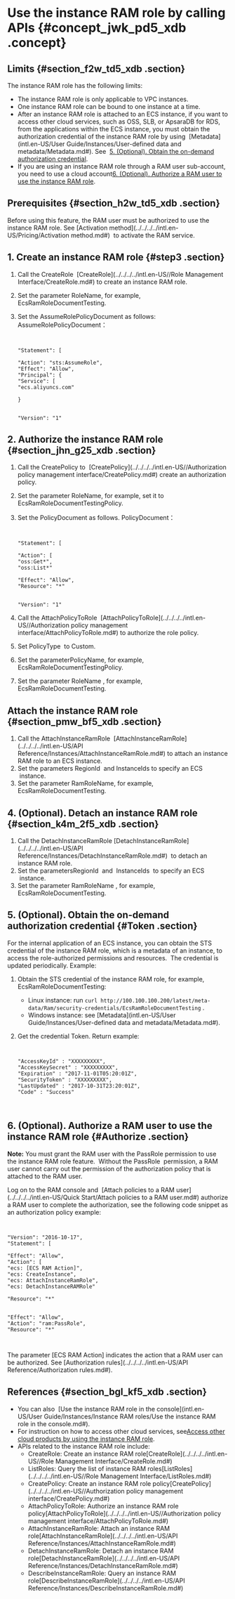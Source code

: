 # Use the instance RAM role by calling APIs {#concept_jwk_pd5_xdb .concept}

## Limits {#section_f2w_td5_xdb .section}

The instance RAM role has the following limits:

-   The instance RAM role is only applicable to VPC instances.
-   One instance RAM role can be bound to one instance at a time.
-   After an instance RAM role is attached to an ECS instance, if you want to access other cloud services, such as OSS, SLB, or ApsaraDB for RDS, from the applications within the ECS instance, you must obtain the authorization credential of the instance RAM role by using  [Metadata](intl.en-US/User Guide/Instances/User-defined data and metadata/Metadata.md#). See  [5. \(Optional\). Obtain the on-demand authorization credential](#Token).
-   If you are using an instance RAM role through a RAM user sub-account, you need to use a cloud account[6. \(Optional\). Authorize a RAM user to use the instance RAM role](#Authorize).

## Prerequisites {#section_h2w_td5_xdb .section}

Before using this feature, the RAM user must be authorized to use the instance RAM role. See [Activation method](../../../../intl.en-US/Pricing/Activation method.md#)  to activate the RAM service.

## 1. Create an instance RAM role {#step3 .section}

1.  Call the CreateRole  [CreateRole](../../../../intl.en-US//Role Management Interface/CreateRole.md#) to create an instance RAM role.
2.  Set the parameter RoleName, for example, EcsRamRoleDocumentTesting.
3.  Set the AssumeRolePolicyDocument as follows: AssumeRolePolicyDocument：

    ```
    
    
    "Statement": [
    
    "Action": "sts:AssumeRole",
    "Effect": "Allow",
    "Principal": {
    "Service": [
    "ecs.aliyuncs.com"
    
    }
    
    
    "Version": "1"
    
    ```


## 2. Authorize the instance RAM role {#section_jhn_g25_xdb .section}

1.  Call the CreatePolicy to  [CreatePolicy](../../../../intl.en-US//Authorization policy management interface/CreatePolicy.md#) create an authorization policy.
2.  Set the parameter RoleName, for example, set it to EcsRamRoleDocumentTestingPolicy.
3.  Set the PolicyDocument as follows. PolicyDocument：

    ```
    
    
    "Statement": [
    
    "Action": [
    "oss:Get*",
    "oss:List*"
    
    "Effect": "Allow",
    "Resource": "*"
    
    
    "Version": "1"
    
    ```

4.  Call the AttachPolicyToRole  [AttachPolicyToRole](../../../../intl.en-US//Authorization policy management interface/AttachPolicyToRole.md#) to authorize the role policy.
5.  Set PolicyType  to Custom.
6.  Set the parameterPolicyName, for example, EcsRamRoleDocumentTestingPolicy.
7.  Set the parameter RoleName , for example, EcsRamRoleDocumentTesting.

## Attach the instance RAM role {#section_pmw_bf5_xdb .section}

1.  Call the AttachInstanceRamRole  [AttachInstanceRamRole](../../../../intl.en-US/API Reference/Instances/AttachInstanceRamRole.md#) to attach an instance RAM role to an ECS instance.
2.  Set the parameters RegionId  and InstanceIds to specify an ECS  instance.
3.  Set the parameter RamRoleName, for example, EcsRamRoleDocumentTesting.

## 4. \(Optional\). Detach an instance RAM role {#section_k4m_2f5_xdb .section}

1.  Call the DetachInstanceRamRole [DetachInstanceRamRole](../../../../intl.en-US/API Reference/Instances/DetachInstanceRamRole.md#)  to detach an instance RAM role.
2.  Set the parametersRegionId  and  InstanceIds  to specify an ECS  instance.
3.  Set the parameter RamRoleName , for example, EcsRamRoleDocumentTesting.

## 5. \(Optional\). Obtain the on-demand authorization credential {#Token .section}

For the internal application of an ECS instance, you can obtain the STS credential of the instance RAM role, which is a metadata of an instance, to access the role-authorized permissions and resources.  The credential is updated periodically. Example:

1.  Obtain the STS credential of the instance RAM role, for example, EcsRamRoleDocumentTesting:
    -   Linux instance: run `curl http://100.100.100.200/latest/meta-data/Ram/security-credentials/EcsRamRoleDocumentTesting` .
    -   Windows instance: see [Metadata](intl.en-US/User Guide/Instances/User-defined data and metadata/Metadata.md#).
2.  Get the credential Token. Return example:

    ```
    
    
    "AccessKeyId" : "XXXXXXXXX",
    "AccessKeySecret" : "XXXXXXXXX",
    "Expiration" : "2017-11-01T05:20:01Z",
    "SecurityToken" : "XXXXXXXXX",
    "LastUpdated" : "2017-10-31T23:20:01Z",
    "Code" : "Success"
    
    
    
    ```


## 6. \(Optional\). Authorize a RAM user to use the instance RAM role {#Authorize .section}

**Note:** You must grant the RAM user with the PassRole permission to use  the instance RAM role feature.  Without the PassRole  permission, a RAM user cannot carry out the permission of the authorization policy that is attached to the RAM user.

Log on to the RAM console and  [Attach policies to a RAM user](../../../../intl.en-US/Quick Start/Attach policies to a RAM user.md#) authorize a RAM user to complete the authorization, see the following code snippet as an authorization policy example:

```


"Version": "2016-10-17",
"Statement": [

"Effect": "Allow",
"Action": [
"ecs: [ECS RAM Action]",
"ecs: CreateInstance",
"ecs: AttachInstanceRamRole",
"ecs: DetachInstanceRAMRole"

"Resource": "*"


"Effect": "Allow",
"Action": "ram:PassRole",
"Resource": "*"



```

The parameter \[ECS RAM Action\] indicates the action that a RAM user can be authorized. See [Authorization rules](../../../../intl.en-US/API Reference/Authorization rules.md#).

## References {#section_bgl_kf5_xdb .section}

-   You can also  [Use the instance RAM role in the console](intl.en-US/User Guide/Instances/Instance RAM roles/Use the instance RAM role in the console.md#).
-   For instruction on how to access other cloud services, see[Access other cloud products by using the instance RAM role](https://www.alibabacloud.com/help/doc-detail/54579.htm).
-   APIs related to the instance RAM role include:
    -   CreateRole: Create an instance RAM role[CreateRole](../../../../intl.en-US//Role Management Interface/CreateRole.md#)
    -   ListRoles: Query the list of instance RAM roles[ListRoles](../../../../intl.en-US//Role Management Interface/ListRoles.md#)
    -   CreatePolicy: Create an instance RAM role policy[CreatePolicy](../../../../intl.en-US//Authorization policy management interface/CreatePolicy.md#)
    -   AttachPolicyToRole: Authorize an instance RAM role policy[AttachPolicyToRole](../../../../intl.en-US//Authorization policy management interface/AttachPolicyToRole.md#)
    -   AttachInstanceRamRole: Attach an instance RAM role[AttachInstanceRamRole](../../../../intl.en-US/API Reference/Instances/AttachInstanceRamRole.md#)
    -   DetachInstanceRamRole: Detach an instance RAM role[DetachInstanceRamRole](../../../../intl.en-US/API Reference/Instances/DetachInstanceRamRole.md#)
    -   DescribeInstanceRamRole: Query an instance RAM role[DescribeInstanceRamRole](../../../../intl.en-US/API Reference/Instances/DescribeInstanceRamRole.md#)

